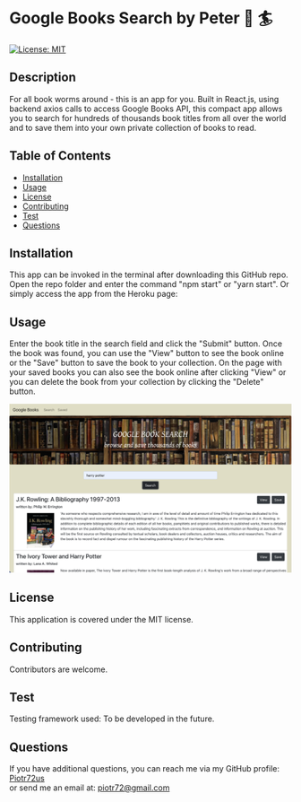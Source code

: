
# Google Books Search by Peter :book: 🏄
[![License: MIT](https://img.shields.io/badge/License-MIT-yellow.svg)](https://opensource.org/licenses/MIT)

## Description
For all book worms around - this is an app for you. Built in React.js, using backend axios calls to access Google Books API, this compact app allows you to search for hundreds of thousands book titles from all over the world and to save them into your own private collection of books to read.

## Table of Contents
* [Installation](#Installation)
* [Usage](#Usage)
* [License](#License)
* [Contributing](#Contributing)
* [Test](#Test)
* [Questions](#Questions)

## Installation
This app can be invoked in the terminal after downloading this GitHub repo. Open the repo folder and enter the command "npm start" or "yarn start". Or simply access the app from the Heroku page: 


## Usage
Enter the book title in the search field and click the "Submit" button. Once the book was found, you can use the "View" button to see the book online or the "Save" button to save the book to your collection. On the page with your saved books you can also see the book online after clicking "View" or you can delete the book from your collection by clicking the "Delete" button.

<p align="center">
  <img src="./client/public/img/screenshot-gbs.png">
</p>

## License
This application is covered under the MIT license.

## Contributing
Contributors are welcome.

## Test
Testing framework used: To be developed in the future.

## Questions
If you have additional questions, you can reach me via my GitHub profile: [Piotr72us](https://github.com/Piotr72us)<br/>
or send me an email at: piotr72@gmail.com

